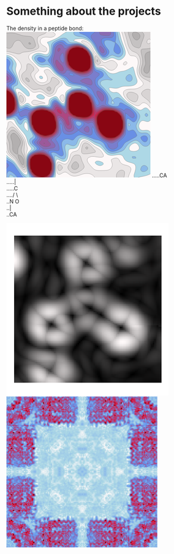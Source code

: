 # Something about the projects

The density in a peptide bond:  
![image info](./assets/density.png)
.....CA  
.....|  
.....C  
..../ \\  
..N     O  
..|  
..CA

![image info](./assets/radient.png)  
![image info](./assets/cross.png)  
